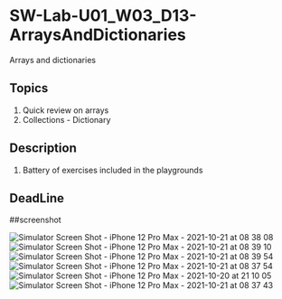 # SW-Lab-U01_W03_D13-ArraysAndDictionaries
Arrays and dictionaries 
## Topics
1. Quick review on arrays
2. Collections - Dictionary 
## Description
1. Battery of exercises included in the playgrounds


## DeadLine 

 
 ##screenshot 
 
 
 ![Simulator Screen Shot - iPhone 12 Pro Max - 2021-10-21 at 08 38 08](https://user-images.githubusercontent.com/85367931/138218268-cdf23055-5fdc-4f05-be38-d7d0efdf1b8d.png)
![Simulator Screen Shot - iPhone 12 Pro Max - 2021-10-21 at 08 39 10](https://user-images.githubusercontent.com/85367931/138218280-7acdb75b-bb17-4bd8-a7e7-268b927c59e9.png)
![Simulator Screen Shot - iPhone 12 Pro Max - 2021-10-21 at 08 39 54](https://user-images.githubusercontent.com/85367931/138218292-f93481f0-93d2-4389-8586-1083d89286f5.png)
![Simulator Screen Shot - iPhone 12 Pro Max - 2021-10-21 at 08 37 54](https://user-images.githubusercontent.com/85367931/138218299-b1bf7d42-282a-4c1a-8d89-13c7167694f1.png)
![Simulator Screen Shot - iPhone 12 Pro Max - 2021-10-20 at 21 10 05](https://user-images.githubusercontent.com/85367931/138218308-bfea373d-9cad-4490-b5dd-74e511a10939.png)
![Simulator Screen Shot - iPhone 12 Pro Max - 2021-10-21 at 08 37 43](https://user-images.githubusercontent.com/85367931/138218311-c5fc9b35-922b-4dbf-8960-384e4a2fe178.png)

 
 
